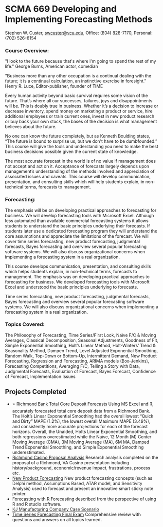 # SCMA 669 Developing and Implementing Forecasting Methods

Stephen W. Custer, swcuster@vcu.edu, Office: (804) 828-7170, Personal: (702) 526-8154

### Course Overview: 
"I look to the future because that's where I'm going to spend the rest of my life."
George Burns, American actor, comedian

"Business more than any other occupation is a continual dealing with the future; it is a continual calculation, an instinctive exercise in foresight."
Henry R. Luce, Editor-publisher, founder of TIME

Every human activity beyond basic survival requires some vision of the future. That’s where all our successes, failures, joys and disappointments will be.  This is doubly true in business. Whether it’s a decision to increase or decrease inventory, spend money on marketing a product or service, hire additional employees or train current ones, invest in new product research or buy back your own stock, the bases of the decision is what management believes about the future. 

No one can know the future completely, but as Kenneth Boulding states, “The future is bound to surprise us, but we don't have to be dumbfounded.” This course will give the tools and understanding you need to make the best business decisions possible given the current state of knowledge.

The most accurate forecast in the world is of no value if management does not accept and act on it. Acceptance of forecasts largely depends upon management’s understanding of the methods involved and appreciation of associated issues and caveats. This course will develop communication, presentation, and consulting skills which will help students explain, in non-technical terms, forecasts to management.

### Forecasting:
The emphasis will be on developing practical approaches to forecasting for business. We will develop forecasting tools with Microsoft Excel. Although less automated than available commercial forecasting systems it allows students to understand the basic principles underlying their forecasts. If students later use a dedicated forecasting program they will understand the core assumptions and appreciate the limitations of the forecast. 
We will cover time series forecasting, new product forecasting, judgmental forecasts, Bayes forecasting and overview several popular forecasting software systems. We will also discuss organizational concerns when implementing a forecasting system in a real organization.


This course develops communication, presentation, and consulting skills which helps students explain, in non-technical terms, forecasts to management. The emphasis was on developing practical approaches to forecasting for business. We developed forecasting tools with Microsoft Excel and understood the basic principles underlying to forecasts. 

Time series forecasting, new product forecasting, judgmental forecasts, Bayes forecasting and overview several popular forecasting software systems. We will also discuss organizational concerns when implementing a forecasting system in a real organization.

### Topics Covered: 
The Philosophy of Forecasting, Time Series/First Look, Naïve F/C & Moving Averages, Classical Decomposition, Seasonal Adjustments, Goodness of Fit, Simple Exponential Smoothing, Holt’s Linear Method, Holt-Winters’ Trend & Seasonality Method, Dampen Trend, Level Adjusted Exponential Smoothing, Random Walk, Top-Down or Bottom-Up, Intermittent Demand, New Product Forecasting, Regression and Forecasting, ARIMA models (Box-Jenkins), Forecasting Competitions, Averaging F/C, Telling a Story with Data, Judgmental Forecasts, Evaluation of Forecast, Bayes Forecast, Confidence of Forecast, Implementation Issues

## Projects Completed
* :star: [Richmond Bank Total Core Deposit Forecasts](https://github.com/bryce-bowles/tsf-richmond-bank.git) Using MS Excel and R, accurately forecasted total core deposit data from a Richmond Bank. The Holt’s Linear Exponential Smoothing had the overall lowest “Quick and Dirty” MAPE (1.2%), the lowest overall Maximum MAPE (3.49%), and consistently more accurate projections for each of the forecast horizons. Overall, the Unaided, Holts Linear Exponential Smoothing, and both regressions overestimated while the Naïve, 12 Month (M) Center Moving Average (CMA), 3M Moving Average (MA), 6M MA, Damped Trend Exponential Smoothing, and Simple Exponential Smoothing underestimated. 
* [Richmond Casino Proposal Analysis](https://github.com/bryce-bowles/richmond-casino-analysis.git) Research analysis completed on the proposal of a Richmond, VA Casino presentation including history/background, economic/revenue impact, frustrations, process etc. 
* [New Product Forecasting](https://github.com/bryce-bowles/new-product-forecasting-concepts.git) New product forecasting concepts (such as Delphi method, Assumptions Based, ATAR model, and Sensitivity Analysis) used to forecast and present an innovative smart sticky note printer.
* [Forecasting with R](https://github.com/bryce-bowles/forecasting_with_R.git) Forecasting described from the perspective of using R and R studio software. 
* [KJ Manufacturing Company Case Scenario](https://github.com/bryce-bowles/KJ-manufacturing-TSF.git)
* [Time Series Forecasting Final Exam](https://github.com/bryce-bowles/forecasting-final-exam.git) Comprehensive review with questions and answers on all topics learned.  
